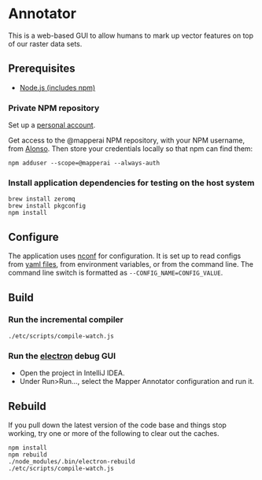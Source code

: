 # Annotator

This is a web-based GUI to allow humans to mark up vector features on top of our raster data sets.

## Prerequisites
- [Node.js (includes npm)](https://nodejs.org/en/download/)

### Private NPM repository
Set up a [personal account](https://www.npmjs.com/signup).

Get access to the @mapperai NPM repository, with your NPM username, from [Alonso](alonso@mapper.ai). Then store your credentials locally so that npm can find them:

    npm adduser --scope=@mapperai --always-auth

### Install application dependencies for testing on the host system
    brew install zeromq
    brew install pkgconfig
    npm install

## Configure
The application uses [nconf](https://www.npmjs.com/package/nconf) for configuration. It is set up to read configs from [yaml files](packages/config), from environment variables, or from the command line. The command line switch is formatted as `--CONFIG_NAME=CONFIG_VALUE`.

## Build

### Run the incremental compiler
    ./etc/scripts/compile-watch.js 

### Run the [electron](https://www.npmjs.com/package/electron) debug GUI
 - Open the project in IntelliJ IDEA.
 - Under Run>Run…, select the Mapper Annotator configuration and run it.

## Rebuild
If you pull down the latest version of the code base and things stop working, try one or more of the following to clear out the caches.

    npm install
    npm rebuild
    ./node_modules/.bin/electron-rebuild
    ./etc/scripts/compile-watch.js 

